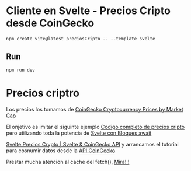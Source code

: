 # Cliente en Svelte - Precios Cripto desde CoinGecko

`npm create vite@latest preciosCripto -- --template svelte`

## Run

`npm run dev`


# Precios criptro

Los precios los tomamos de [CoinGecko Cryptocurrency Prices by Market Cap](https://www.coingecko.com/)

El onjetivo es imitar el siguinte ejemplo [Codigo completo de precios cripto](https://github.com/FaztWeb/svelte-coingecko-api) pero utilizando toda la potencia de [Svelte con Bloques await](https://www.youtube.com/watch?v=uaqG_kVsPTU)


[Svelte Precios Crypto | Svelte & CoinGecko API](https://www.youtube.com/watch?v=uGhiM19d950) y arrancamos el tutorial para cosnumir datos desde la [API CoinGecko](https://www.coingecko.com/en/api/documentation)


Prestar mucha atencion al cache del fetch(), [Mira!!!](https://stackoverflow.com/questions/29246444/fetch-how-do-you-make-a-non-cached-request)

